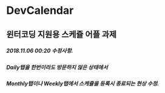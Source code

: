 # DevCalendar
## 윈터코딩 지원용 스케쥴 어플 과제

##### 2018.11.06 00:20 수정사항.
##### Daily탭을 한번이라도 방문하지 않은 상태에서
##### Monthly탭이나 Weekly탭에서 스케쥴을 등록시 종료되는 현상 수정.
